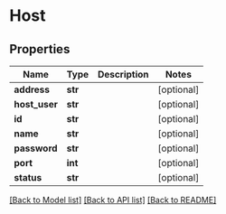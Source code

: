 # Host

## Properties
Name | Type | Description | Notes
------------ | ------------- | ------------- | -------------
**address** | **str** |  | [optional] 
**host_user** | **str** |  | [optional] 
**id** | **str** |  | [optional] 
**name** | **str** |  | [optional] 
**password** | **str** |  | [optional] 
**port** | **int** |  | [optional] 
**status** | **str** |  | [optional] 

[[Back to Model list]](../README.md#documentation-for-models) [[Back to API list]](../README.md#documentation-for-api-endpoints) [[Back to README]](../README.md)

